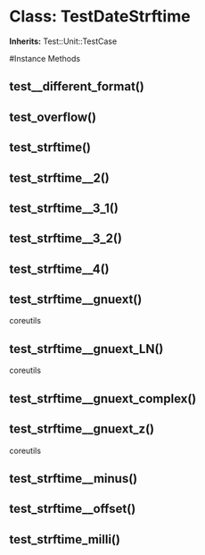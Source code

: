 # Class: TestDateStrftime
**Inherits:** Test::Unit::TestCase
    




#Instance Methods
## test__different_format() [](#method-i-test__different_format)

## test_overflow() [](#method-i-test_overflow)

## test_strftime() [](#method-i-test_strftime)

## test_strftime__2() [](#method-i-test_strftime__2)

## test_strftime__3_1() [](#method-i-test_strftime__3_1)

## test_strftime__3_2() [](#method-i-test_strftime__3_2)

## test_strftime__4() [](#method-i-test_strftime__4)

## test_strftime__gnuext() [](#method-i-test_strftime__gnuext)
coreutils

## test_strftime__gnuext_LN() [](#method-i-test_strftime__gnuext_LN)
coreutils

## test_strftime__gnuext_complex() [](#method-i-test_strftime__gnuext_complex)

## test_strftime__gnuext_z() [](#method-i-test_strftime__gnuext_z)
coreutils

## test_strftime__minus() [](#method-i-test_strftime__minus)

## test_strftime__offset() [](#method-i-test_strftime__offset)

## test_strftime_milli() [](#method-i-test_strftime_milli)

